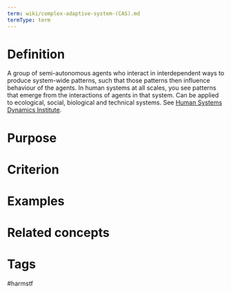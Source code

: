```yaml
---
term: wiki/complex-adaptive-system-(CAS).md
termType: term
---
```

# Definition
A group of semi-autonomous agents who interact in interdependent ways to produce system-wide patterns, such that those patterns then influence behaviour of the agents. In human systems at all scales, you see patterns that emerge from the interactions of agents in that system. Can be applied to ecological, social, biological and technical systems.
See [Human Systems Dynamics Institute](https://www.hsdinstitute.org/resources/complex-adaptive-system.html).
# Purpose
# Criterion
# Examples
# Related concepts
# Tags  
 #harmstf
